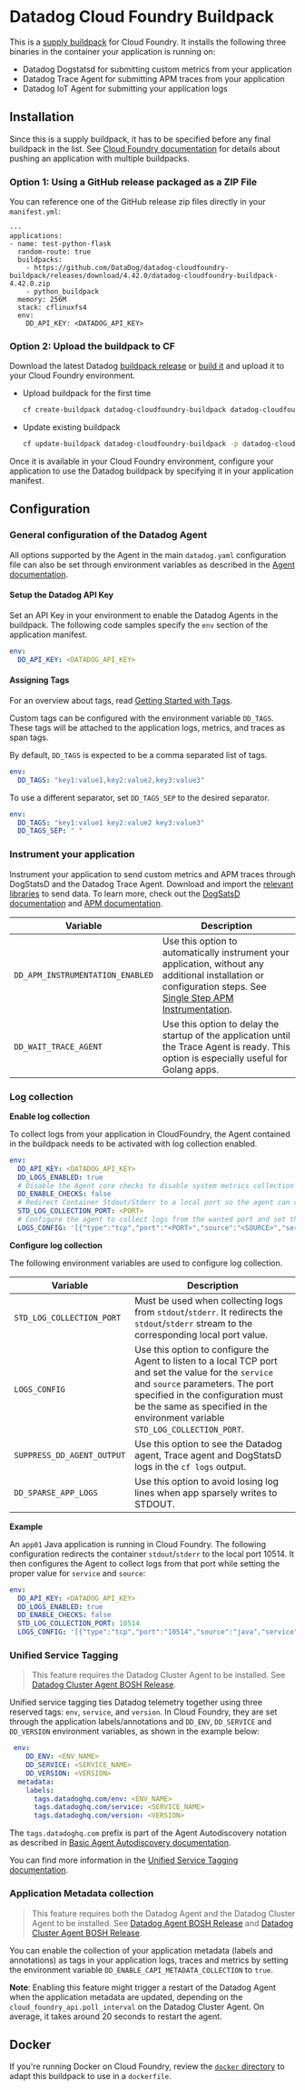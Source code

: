 # Datadog Cloud Foundry Buildpack

This is a [supply buildpack][1] for Cloud Foundry. It installs the following three binaries in the container your application is running on:
* Datadog Dogstatsd for submitting custom metrics from your application
* Datadog Trace Agent for submitting APM traces from your application
* Datadog IoT Agent for submitting your application logs

## Installation

Since this is a supply buildpack, it has to be specified before any final buildpack in the list. See [Cloud Foundry documentation][4] for details about pushing an application with multiple buildpacks.

### Option 1: Using a GitHub release packaged as a ZIP File

You can reference one of the GitHub release zip files directly in your `manifest.yml`:

```
---
applications:
- name: test-python-flask
  random-route: true
  buildpacks:
    - https://github.com/DataDog/datadog-cloudfoundry-buildpack/releases/download/4.42.0/datadog-cloudfoundry-buildpack-4.42.0.zip
    - python_buildpack
  memory: 256M
  stack: cflinuxfs4
  env:
    DD_API_KEY: <DATADOG_API_KEY>  
```

### Option 2: Upload the buildpack to CF

Download the latest Datadog [buildpack release][2] or [build it][3] and upload it to your Cloud Foundry environment.

- Upload buildpack for the first time
    ```bash
    cf create-buildpack datadog-cloudfoundry-buildpack datadog-cloudfoundry-buildpack.zip 99 --enable
    ```
- Update existing buildpack
    ```bash
    cf update-buildpack datadog-cloudfoundry-buildpack -p datadog-cloudfoundry-buildpack.zip
    ```

Once it is available in your Cloud Foundry environment, configure your application to use the Datadog buildpack by specifying it in your application manifest.

## Configuration

### General configuration of the Datadog Agent
All options supported by the Agent in the main `datadog.yaml` configuration file can also be set through environment variables as described in the [Agent documentation][5].

#### Setup the Datadog API Key

Set an API Key in your environment to enable the Datadog Agents in the buildpack. The following code samples specify the `env` section of the application manifest.

```yaml
env:
  DD_API_KEY: <DATADOG_API_KEY>
```

#### Assigning Tags

For an overview about tags, read [Getting Started with Tags](https://docs.datadoghq.com/getting_started/tagging/).

Custom tags can be configured with the environment variable `DD_TAGS`. These tags will be attached to the application logs, metrics, and traces as span tags.

By default, `DD_TAGS` is expected to be a comma separated list of tags.

```yaml
env:
  DD_TAGS: "key1:value1,key2:value2,key3:value3"
```

To use a different separator, set `DD_TAGS_SEP` to the desired separator.

```yaml
env:
  DD_TAGS: "key1:value1 key2:value2 key3:value3"
  DD_TAGS_SEP: " "
```

### Instrument your application

Instrument your application to send custom metrics and APM traces through DogStatsD and the Datadog Trace Agent.
Download and import the [relevant libraries][6] to send data. To learn more, check out the [DogSatsD documentation][7] and [APM documentation][8].

| Variable | Description|
| -- | -- |
| `DD_APM_INSTRUMENTATION_ENABLED` | Use this option to automatically instrument your application, without any additional installation or configuration steps. See [Single Step APM Instrumentation](https://docs.datadoghq.com/tracing/trace_collection/single-step-apm/?tab=linuxhostorvm). |
| `DD_WAIT_TRACE_AGENT` | Use this option to delay the startup of the application until the Trace Agent is ready. This option is especially useful for Golang apps. |

### Log collection

**Enable log collection**

To collect logs from your application in CloudFoundry, the Agent contained in the buildpack needs to be activated with log collection enabled.

```yaml
env:
  DD_API_KEY: <DATADOG_API_KEY>
  DD_LOGS_ENABLED: true
  # Disable the Agent core checks to disable system metrics collection
  DD_ENABLE_CHECKS: false
  # Redirect Container Stdout/Stderr to a local port so the agent can collect the logs
  STD_LOG_COLLECTION_PORT: <PORT>
  # Configure the agent to collect logs from the wanted port and set the value for source and service
  LOGS_CONFIG: '[{"type":"tcp","port":"<PORT>","source":"<SOURCE>","service":"<SERVICE>"}]'
```

**Configure log collection**

The following environment variables are used to configure log collection.

| Variable | Description|
| -- | -- |
| `STD_LOG_COLLECTION_PORT` |  Must be used when collecting logs from `stdout`/`stderr`. It redirects the `stdout`/`stderr` stream to the corresponding local port value. |
| `LOGS_CONFIG` |  Use this option to configure the Agent to listen to a local TCP port and set the value for the `service` and `source` parameters. The port specified in the configuration must be the same as specified in the environment variable `STD_LOG_COLLECTION_PORT`. |
| `SUPPRESS_DD_AGENT_OUTPUT` | Use this option to see the Datadog agent, Trace agent and DogStatsD logs in the `cf logs`  output. |
| `DD_SPARSE_APP_LOGS` | Use this option to avoid losing log lines when app sparsely writes to STDOUT. |


**Example**

An `app01` Java application is running in Cloud Foundry. The following configuration redirects the container `stdout`/`stderr` to the local port 10514. It then configures the Agent to collect logs from that port while setting the proper value for `service` and `source`:

```yaml
env:
  DD_API_KEY: <DATADOG_API_KEY>
  DD_LOGS_ENABLED: true
  DD_ENABLE_CHECKS: false
  STD_LOG_COLLECTION_PORT: 10514
  LOGS_CONFIG: '[{"type":"tcp","port":"10514","source":"java","service":"app01"}]'
```

### Unified Service Tagging

> This feature requires the Datadog Cluster Agent to be installed.
See [Datadog Cluster Agent BOSH Release](https://github.com/DataDog/datadog-cluster-agent-boshrelease).

Unified service tagging ties Datadog telemetry together using three reserved tags: `env`, `service`, and `version`. In Cloud Foundry, they are set through the application labels/annotations and `DD_ENV`, `DD_SERVICE` and `DD_VERSION` environment variables, as shown in the example below:

```yaml
 env:
    DD_ENV: <ENV_NAME>
    DD_SERVICE: <SERVICE_NAME>
    DD_VERSION: <VERSION>
  metadata:
    labels:
      tags.datadoghq.com/env: <ENV_NAME>
      tags.datadoghq.com/service: <SERVICE_NAME>
      tags.datadoghq.com/version: <VERSION>
```

The `tags.datadoghq.com` prefix is part of the Agent Autodiscovery notation as described in [Basic Agent Autodiscovery documentation](https://docs.datadoghq.com/getting_started/containers/autodiscovery).

You can find more information in the [Unified Service Tagging documentation](https://docs.datadoghq.com/getting_started/tagging/unified_service_tagging).

### Application Metadata collection

> This feature requires both the Datadog Agent and the Datadog Cluster Agent to be installed.
See [Datadog Agent BOSH Release](https://github.com/DataDog/datadog-cluster-agent-boshrelease) and [Datadog Cluster Agent BOSH Release](https://github.com/DataDog/datadog-cluster-agent-boshrelease).

You can enable the collection of your application metadata (labels and annotations) as tags in your application logs, traces and metrics by setting the environment variable `DD_ENABLE_CAPI_METADATA_COLLECTION` to `true`.

__Note__: Enabling this feature might trigger a restart of the Datadog Agent when the application metadata are updated, depending on the `cloud_foundry_api.poll_interval` on the Datadog Cluster Agent. On average, it takes around 20 seconds to restart the agent.


## Docker

If you're running Docker on Cloud Foundry, review the [`docker` directory][9] to adapt this buildpack to use in a `dockerfile`.


[1]: https://docs.cloudfoundry.org/buildpacks/understand-buildpacks.html#supply-script
[2]: https://github.com/DataDog/datadog-cloudfoundry-buildpack/releases/latest/download/datadog-cloudfoundry-buildpack.zip
[3]: /DEVELOPMENT.md#building
[4]: https://docs.cloudfoundry.org/buildpacks/use-multiple-buildpacks.html
[5]: https://github.com/DataDog/datadog-agent/blob/master/docs/agent/config.md#environment-variables
[6]: https://docs.datadoghq.com/libraries/
[7]: https://docs.datadoghq.com/guides/DogStatsD/
[8]: https://docs.datadoghq.com/tracing/setup_overview/
[9]: docker/
